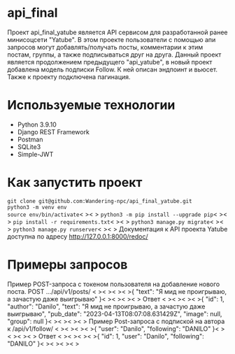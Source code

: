 # api_final
Проект api_final_yatube является API сервисом для разработанной ранее минисоцсети "Yatube". В этом проекте пользователи с помощью апи запросов могут добавлять/получать посты, комментарии к этим постам, группы, а также подписываться друг на друга. Данный проект является продолжением предыдущего "api_yatube",  в новый проект добавлена модель подписки Follow. К ней описан эндпоинт и вьюсет. Также к проекту подключена пагинация.
# Используемые технологии
+ Python 3.9.10
+ Django REST Framework
+ Postman
+ SQLite3
+ Simple-JWT
# Как запустить проект
`git clone git@github.com:Wandering-npc/api_final_yatube.git`  
`python3 -m venv env`  
`source env/bin/activate`< >< >
`python3 -m pip install --upgrade pip`< >< >
`pip install -r requirements.txt`< >< >
`python3 manage.py migrate`< >< >
`python3 manage.py runserver`< >< >
Документация к API проекта Yatube доступна по адресу http://127.0.0.1:8000/redoc/
# Примеры запросов
Пример POST-запроса с токеном пользователя на добавление нового поста. POST .../api/v1/posts/
< >< >< >< >{
    "text": "Я мид не проигрываю, а зачастую даже выигрываю"
}< >< >< >< >
Ответ
< >< >< >< >{
    "id": 1,
    "author": "Danilo",
    "text": "Я мид не проигрываю, а зачастую даже выигрываю",
    "pub_date": "2023-04-13T08:07:08.631429Z",
    "image": null,
    "group": null
}< >< >< >< >
Пример Post-запроса с подпиской на автора к /api/v1/follow/
< >< >< >< >{
    "user": "Danilo",
    "following": "DANILO"
}< >< >< >< >
Ответ
< >< >< >< >{
    "id": 1,
    "user": "Danilo",
    "following": "DANILO"
}< >< >< >< >
